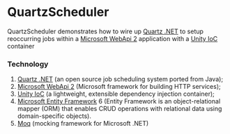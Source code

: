 QuartzScheduler
===============

QuartzScheduler demonstrates how to wire up [Quartz .NET](http://www.quartz-scheduler.net/) to setup reoccurring jobs within a [Microsoft WebApi 2](http://www.asp.net/web-api) application with a [Unity IoC](http://msdn.microsoft.com/en-us/library/ff649564.aspx) container


### Technology
1. [Quartz .NET](http://www.quartz-scheduler.net/) (an open source job scheduling system ported from Java);
2. [Microsoft WebApi 2](http://www.asp.net/web-api) (Microsoft framework for building HTTP services);
3. [Unity IoC](http://msdn.microsoft.com/en-us/library/ff649564.aspx) (a lightweight, extensible dependency injection container);
4. [Microsoft Entity Framework](http://msdn.microsoft.com/en-us/data/ef.aspx) 6 (Entity Framework is an object-relational mapper (ORM) that enables CRUD operations with relational data using domain-specific objects).
5. [Moq](https://github.com/Moq/moq4) (mocking framework for Microsoft .NET)
